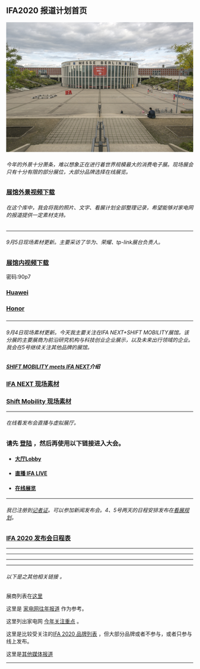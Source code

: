 ##  IFA2020 报道计划首页


[![首页图.jpg](https://github.com/Jeremiah-Y/IFA2020/blob/master/IFA%202020%20%E6%8A%A5%E9%81%93%E8%AE%A1%E5%88%92/img/%E9%A6%96%E9%A1%B5%E5%9B%BE.jpg)](https://www.ifa-berlin.com/)

  ###### _今年的外景十分萧条，难以想象正在进行着世界规模最大的消费电子展。现场展会只有十分有限的部分展位，大部分品牌选择在线展览。_
  
   ### [展馆外景视频下载](https://github.com/Jeremiah-Y/IFA2020/tree/master/IFA%202020%20%E6%8A%A5%E9%81%93%E8%AE%A1%E5%88%92/video/%E4%BC%9A%E5%9C%BA%E4%B8%BB%E8%A7%86%E8%A7%92) 

 ###### _在这个库中，我会将我的照片、文字、看展计划全部整理记录，希望能够对家电网的报道提供一定素材支持。_
 


---

 ###### _9月5日现场素材更新。主要采访了华为、荣耀、tp-link展台负责人。_
 
 ### [展馆内视频下载](https://pan.baidu.com/s/1cVNGGehuwfsj_EvT05le2g)  
 密码:90p7
 
 ### [Huawei](https://github.com/Jeremiah-Y/IFA2020/blob/master/IFA%202020%20%E6%8A%A5%E9%81%93%E8%AE%A1%E5%88%92/Brands/Huawei.md)
 
### [Honor](https://github.com/Jeremiah-Y/IFA2020/blob/master/IFA%202020%20%E6%8A%A5%E9%81%93%E8%AE%A1%E5%88%92/Brands/Honor.md)



### 

### 
 
 
 ---
 
  ###### _9月4日现场素材更新。今天我主要关注在IFA NEXT+SHIFT MOBILITY展馆。该分展的主要展商为前沿研究机构与科技创业企业展示，以及未来出行领域的企业。我会在5号继续关注其他品牌的展馆。_
 
  
  #####  [SHIFT MOBILITY meets IFA NEXT](https://github.com/Jeremiah-Y/IFA2020/blob/master/IFA%202020%20%E6%8A%A5%E9%81%93%E8%AE%A1%E5%88%92/5%20SHIFT%20MOBILITY.md)介绍
 

 
 ### [IFA NEXT 现场素材](https://github.com/Jeremiah-Y/IFA2020/blob/master/IFA%202020%20%E6%8A%A5%E9%81%93%E8%AE%A1%E5%88%92/IFA%20NEXT%20%E7%8E%B0%E5%9C%BA%E7%B4%A0%E6%9D%90.md)

### [Shift Mobility 现场素材](https://github.com/Jeremiah-Y/IFA2020/blob/master/IFA%202020%20%E6%8A%A5%E9%81%93%E8%AE%A1%E5%88%92/Shift%20Mobility%E7%8E%B0%E5%9C%BA%E7%B4%A0%E6%9D%90.md)

---
###### _在线看发布会直播与虚拟展厅。_

### 请先 [登陆](https://ifa.messeticket.berlin/ticket/ZGFH9/1/nvprb4g959or3ew2/digital/146/) ，然后再使用以下链接进入大会。


- #### [大厅Lobby](https://xtended.ifa-berlin.com/lobby)
- #### [直播 IFA LIVE](https://xtended.ifa-berlin.com/events/program)
- #### [在线展览](https://xtended.ifa-berlin.com/exhibitors/space)



---

 ###### _我已注册到[记者证](https://github.com/Jeremiah-Y/IFA2020/blob/master/IFA%202020%20%E6%8A%A5%E9%81%93%E8%AE%A1%E5%88%92/Press%20certificate/JYU_IFA_2020_Presseticket_bitte_ausdrucken.pdf)。可以参加新闻发布会。4、5号两天的日程安排发布在[看展规划](https://github.com/Jeremiah-Y/IFA2020/blob/master/IFA%202020%20%E6%8A%A5%E9%81%93%E8%AE%A1%E5%88%92/7%20IFA%20%E7%9C%8B%E5%B1%95%E6%97%A5%E7%A8%8B%E8%A7%84%E5%88%92.md)。_
 
 ### [IFA 2020 发布会日程表](https://github.com/Jeremiah-Y/IFA2020/blob/master/IFA%202020%20%E6%8A%A5%E9%81%93%E8%AE%A1%E5%88%92/3%20IFA%202020%20%E6%97%A5%E7%A8%8B%E8%A1%A8.md)
 

--- 
---
---
---
###### _以下是之其他相关链接 。_

展商列表在[这里](https://github.com/Jeremiah-Y/IFA2020/blob/master/IFA%202020%20%E6%8A%A5%E9%81%93%E8%AE%A1%E5%88%92/list%20of%20exhibitors/List-of-Exhibitors.pdf)

这里是 [家电网往年报道](https://github.com/Jeremiah-Y/IFA2020/blob/master/IFA%202020%20%E6%8A%A5%E9%81%93%E8%AE%A1%E5%88%92/1%20%E5%AE%B6%E7%94%B5%E7%BD%91%E5%BE%80%E5%B9%B4%E6%8A%A5%E9%81%93.md) 作为参考。

这里列出家电网 [今年关注重点](https://github.com/Jeremiah-Y/IFA2020/blob/master/IFA%202020%20%E6%8A%A5%E9%81%93%E8%AE%A1%E5%88%92/2%20%E5%AE%B6%E7%94%B5%E7%BD%91%E4%BB%8A%E5%B9%B4%E6%8A%A5%E9%81%93%E9%87%8D%E7%82%B9.md) 。
 
这里是比较受关注的[IFA 2020 品牌列表](https://github.com/Jeremiah-Y/IFA2020/blob/master/IFA%202020%20%E6%8A%A5%E9%81%93%E8%AE%A1%E5%88%92/4%20IFA%202020%20%E5%93%81%E7%89%8C%E5%88%97%E8%A1%A8.md) ，但大部分品牌或者不参与，或者只参与线上发布。
 
 这里是[其他媒体报道](https://github.com/Jeremiah-Y/IFA2020/blob/master/IFA%202020%20%E6%8A%A5%E9%81%93%E8%AE%A1%E5%88%92/6%20%E5%85%B6%E4%BB%96%E5%AA%92%E4%BD%93%E6%8A%A5%E9%81%93.md)
 
 ---

 